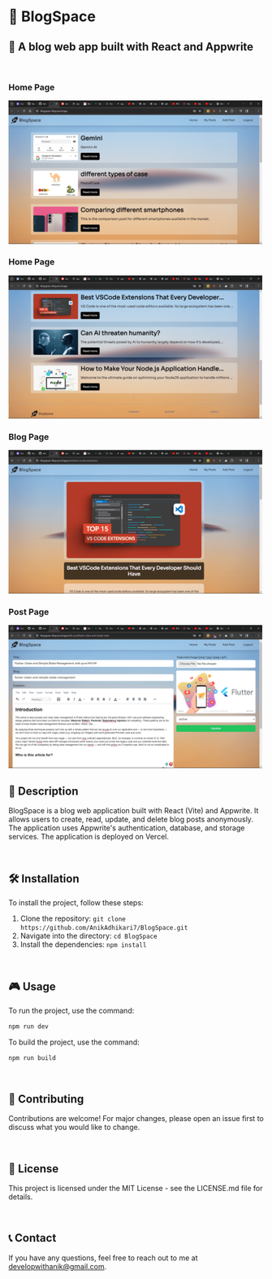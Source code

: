 # 📝 BlogSpace

## 🚀 A blog web app built with React and Appwrite

<br/>

### Home Page
<img src="./public/ss/home1.png" alt="Home Page" width="500"/>

### Home Page
<img src="./public/ss/home2.png" alt="Home Page" width="500"/>

### Blog Page
<img src="./public/ss/blog.png" alt="Blog Page" width="500"/>

### Post Page
<img src="./public/ss/post.png" alt="Post Page" width="500"/>

<br/>

## 📖 Description

BlogSpace is a blog web application built with React (Vite) and Appwrite. It allows users to create, read, update, and delete blog posts anonymously. The application uses Appwrite's authentication, database, and storage services. The application is deployed on Vercel.

<br/>

## 🛠️ Installation

To install the project, follow these steps:

1. Clone the repository: `git clone https://github.com/AnikAdhikari7/BlogSpace.git`
2. Navigate into the directory: `cd BlogSpace`
3. Install the dependencies: `npm install`

<br/>

## 🎮 Usage

To run the project, use the command:
```bash
npm run dev
```
To build the project, use the command:
```bash
npm run build
```

<br/>

## 🤝 Contributing

Contributions are welcome! For major changes, please open an issue first to discuss what you would like to change.

<br/>

## 📜 License

This project is licensed under the MIT License - see the LICENSE.md file for details.

<br/>

## 📞 Contact

If you have any questions, feel free to reach out to me at developwithanik@gmail.com.
